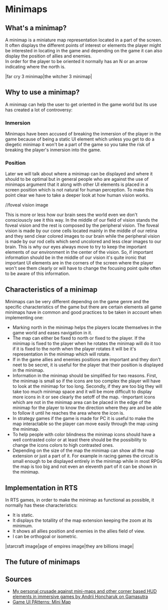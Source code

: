 # Minimaps

## What's a minimap?
A minimap is a miniature map representation located in a part of the screen. It often displays the different points of interest or elements the player might be interested in locating in the game and depending on the game it can also display the position of allies and enemies.  
In order for the player to be oriented it normally has an N or an arrow indicating where the north is. 

|far cry 3 minimap|the witcher 3 minimap|

## Why to use a minimap?
A minimap can help the user to get oriented in the game world but its use has created a lot of controversy:
### Inmersion
Minimaps have been accused of breaking the inmersion of the player in the game because of being a static UI element which unless you get to do a diegetic minimap it won't be a part of the game so you take the risk of breaking the player's inmersion into the game. 
### Position
Later we will talk about where a minimap can be displayed and where it should to be optimal but in general people who are against the use of minimaps argument that it along with other UI elements is placed in a screen position which is not natural for human perception.
To make this point clear we have to take a deeper look at how human vision works. 

//foveal vision image

This is more or less how our brain sees the world even we don't consciouscly see it this way. In the middle of our field of vision stands the foveal vision and the rest is composed by the peripheral vision. The foveal vision is made by our cone cells located mainly in the middle of our retina and they send clear colored images to our brain while the peripheral vision is made by our rod cells which send uncolored and less clear images to our brain. This is why our eyes always move to try to keep the important elements of our environment in the center of the vision. 
So, if important information should be in the middle of our vision it's quite ironic that important UI elements are in the corners of the screen where the player won't see them clearly or will have to change the focusing point quite often to be aware of this information. 
## Characteristics of a minimap
Minimaps can be very different dependng on the game genre and the specific characteristics of the game but there are certain elements all game minimaps have in common and good practices to be taken in account when implementing one:
- Marking north in the minimap helps the players locate themselves in the game world and eases navigation in it. 
- The map can either be fixed to north or fixed to the player. If the minimap is fixed to the player when he rotates the minimap will do it too if it is fixed to the north when the player rotates it will be it's representation in the minimap which will rotate. 
- If in the game allies and enemies positions are important and they don't neet to be secret, it is useful for the player that their position is displayed in the minimap. 
- Information in the minimap should be simplified for two reasons. First, the minimap is small so if the icons are too complex the player will have to look at the minimap for too long. Secondly, if they are too big they will take too much minimap space and it will be more difficult to display more icons in it or see clearly the setoff of the map. 
-Important icons which are not in the minimap area can be placed in the edge of the minimap for the player to know the direction where they are and be able to follow it until he reaches the area where the icon is. 
- In strategy games if the game is made for PC it is useful to make the map interactable so the player can move easily through the map using the minimap.
- To help people with color blindness the minimap icons should have a well contrasted color or at least there should be the possibility to change the icons colors to high contrasted ones. 
- Depending on the size of the map the minimap can show all the map extension or just a part of it. For example in racing games the circuit is small enough to be displayed entirely in the minimap while in most RPGs the map is too big and not even an eleventh part of it can be shown in the minimap. 

## Implementation in RTS 
In RTS games, in order to make the minimap as functional as possible, it normally has these characteristics:
 * It is static.
 * It displays the totallity of the map extension keeping the zoom at its minimum. 
 * It shows all allies position and enemies in the allies field of view. 
 * I can be orthogoal or isometric. 


|starcraft image|age of empires image|they are billions image|



## The future of minimaps

## Sources
* [My personal crusade against mini-maps and other corner based HUD elements in immersive games by Andrii Honcharuk on Gamasutra](https://www.gamasutra.com/blogs/AndriiHoncharuk/20170714/301733/My_personal_crusade_against_minimaps_and_other_corner_based_HUD_elements_in_immersive_games.php)
* [Game UI PAtterns: Mini Map](https://gameuipatterns.com/gameui/mini-map/)

